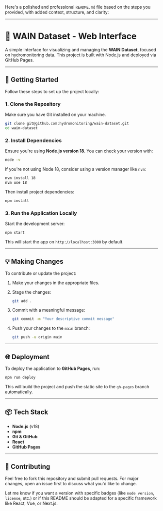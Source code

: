 Here's a polished and professional `README.md` file based on the steps you provided, with added context, structure, and clarity:

---

# 🌊 WAIN Dataset - Web Interface

A simple interface for visualizing and managing the **WAIN Dataset**, focused on hydromonitoring data. This project is built with Node.js and deployed via GitHub Pages.

---

## 🚀 Getting Started

Follow these steps to set up the project locally:

### 1. Clone the Repository

Make sure you have Git installed on your machine.

```bash
git clone git@github.com:hydromonitoring/wain-dataset.git
cd wain-dataset
```

### 2. Install Dependencies

Ensure you're using **Node.js version 18**. You can check your version with:

```bash
node -v
```

If you're not using Node 18, consider using a version manager like `nvm`:

```bash
nvm install 18
nvm use 18
```

Then install project dependencies:

```bash
npm install
```

### 3. Run the Application Locally

Start the development server:

```bash
npm start
```

This will start the app on `http://localhost:3000` by default.

---

## 💡 Making Changes

To contribute or update the project:

1. Make your changes in the appropriate files.

2. Stage the changes:

   ```bash
   git add .
   ```

3. Commit with a meaningful message:

   ```bash
   git commit -m "Your descriptive commit message"
   ```

4. Push your changes to the `main` branch:

   ```bash
   git push -u origin main
   ```

---

## 🌐 Deployment

To deploy the application to **GitHub Pages**, run:

```bash
npm run deploy
```

This will build the project and push the static site to the `gh-pages` branch automatically.

---

## 📦 Tech Stack

* **Node.js** (v18)
* **npm**
* **Git & GitHub**
* **React** 
* **GitHub Pages**

---

## 🤝 Contributing

Feel free to fork this repository and submit pull requests. For major changes, open an issue first to discuss what you'd like to change.


Let me know if you want a version with specific badges (like `node version`, `license`, etc.) or if this README should be adapted for a specific framework like React, Vue, or Next.js.
